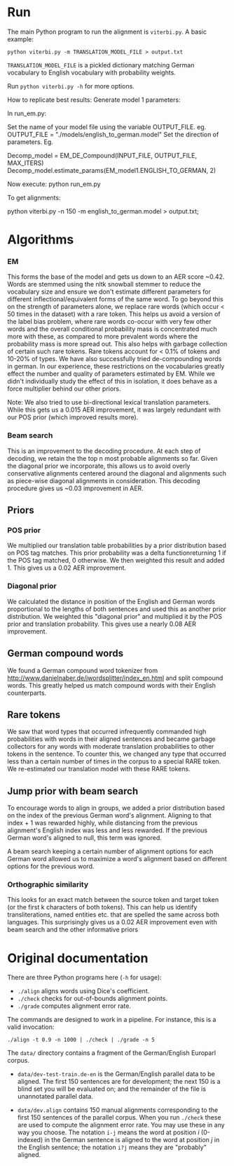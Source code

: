 # Run
The main Python program to run the alignment is `viterbi.py`. A basic example:
```
python viterbi.py -m TRANSLATION_MODEL_FILE > output.txt
```
`TRANSLATION_MODEL_FILE` is a pickled dictionary matching German vocabulary to English vocabulary with probability weights.

Run `python viterbi.py -h` for more options.

How to replicate best results:
Generate model 1 parameters:

In run_em.py:

Set the name of your model file using the variable OUTPUT_FILE. eg. OUTPUT_FILE = "./models/english_to_german.model"
Set the direction of parameters.
Eg.

Decomp_model = EM_DE_Compound(INPUT_FILE, OUTPUT_FILE, MAX_ITERS)
Decomp_model.estimate_params(EM_model1.ENGLISH_TO_GERMAN, 2)

Now execute:
python run_em.py

To get alignments:

python viterbi.py -n 150 -m english_to_german.model > output.txt;


# Algorithms
### EM
This forms the base of the model and gets us down to an AER score ~0.42. Words are stemmed using the nltk snowball stemmer to reduce the vocabulary size and ensure we don't estimate different parameters for different inflectional/equivalent forms of the same word. To go beyond this on the strength of parameters alone, we replace rare words (which occur < 50 times in the dataset) with a rare token. This helps us avoid a version of the label bias problem, where rare words co-occur with very few other words and the overall conditional probability mass is concentrated much more with these, as compared to more prevalent words where the probability mass is more spread out. This also helps with garbage collection of certain such rare tokens. Rare tokens account for < 0.1% of tokens and 10-20% of types. We have also successfully tried de-compounding words in german. In our experience, these restrictions on the vocabularies greatly effect the number and quality of parameters estimated by EM. While we didn't individually study the effect of this in isolation, it does behave as a force multiplier behind our other priors. 

Note: We also tried to use bi-directional lexical translation parameters. While this gets us a 0.015 AER improvement, it was largely redundant with our POS prior (which improved results more).

### Beam search
This is an improvement to the decoding procedure. At each step of decoding, we retain the the top n most probable alignments so far. Given the diagonal prior we incorporate, this allows us to avoid overly conservative alignments centered around the diagonal and alignments such as piece-wise diagonal alignments in consideration. This decoding procedure gives us ~0.03 improvement in AER.


## Priors
### POS prior
We multiplied our translation table probabilities by a prior distribution based on POS tag matches. This prior probability was a delta functionreturning 1 if the POS tag matched, 0 otherwise. We then weighted this result and added 1. This gives us a 0.02 AER improvement.

### Diagonal prior
We calculated the distance in position of the English and German words proportional to the lengths of both sentences and used this as another prior distribution. We weighted this "diagonal prior" and multiplied it by the POS prior and translation probability. This gives use a nearly 0.08 AER improvement.

## German compound words
We found a German compound word tokenizer from http://www.danielnaber.de/jwordsplitter/index_en.html and split compound words. This greatly helped us match compound words with their English counterparts.

## Rare tokens
We saw that word types that occurred infrequently commanded high probabilities with words in their aligned sentences and became garbage collectors for any words with moderate translation probabilities to other tokens in the sentence. To counter this, we changed any type that occurred less than a certain number of times in the corpus to a special RARE token. We re-estimated our translation model with these RARE tokens.

## Jump prior with beam search
To encourage words to align in groups, we added a prior distribution based on the index of the previous German word's alignment. Aligning to that index + 1 was rewarded highly, while distancing from the previous alignment's English index was less and less rewarded. If the previous German word's aligned to null, this term was ignored.

A beam search keeping a certain number of alignment options for each German word allowed us to maximize a word's alignment based on different options for the previous word.

### Orthographic similarity
This looks for an exact match between the source token and target token (or the first k characters of both tokens). This can help us identify transliterations, named entities etc. that are spelled the same across both languages. This surprisingly gives us a 0.02 AER improvement even with beam search and the other informative priors

# Original documentation
There are three Python programs here (`-h` for usage):

 - `./align` aligns words using Dice's coefficient.
 - `./check` checks for out-of-bounds alignment points.
 - `./grade` computes alignment error rate.

The commands are designed to work in a pipeline. For instance, this is a valid invocation:

    ./align -t 0.9 -n 1000 | ./check | ./grade -n 5


The `data/` directory contains a fragment of the German/English Europarl corpus.

 - `data/dev-test-train.de-en` is the German/English parallel data to be aligned. The first 150 sentences are for development; the next 150 is a blind set you will be evaluated on; and the remainder of the file is unannotated parallel data.

 - `data/dev.align` contains 150 manual alignments corresponding to the first 150 sentences of the parallel corpus. When you run `./check` these are used to compute the alignment error rate. You may use these in any way you choose. The notation `i-j` means the word at position *i* (0-indexed) in the German sentence is aligned to the word at position *j* in the English sentence; the notation `i?j` means they are "probably" aligned.

